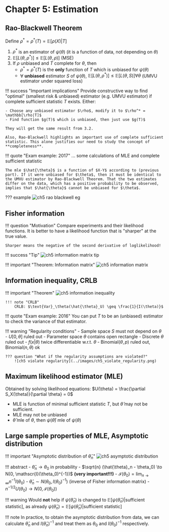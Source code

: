 # Chapter 5: Estimation

## Rao-Blackwell Theorem

Define $\rho^* = \rho^*(T) = \mathbb{E}[\rho(X) | T]$

1. $\rho^*$ is an estimator of $\psi(\theta)$ (it is a function of data, not depending on $\theta$)
2. $\mathbb{E}[L(\theta, \rho^*)] \leq \mathbb{E}[L(\theta, \rho)]$ (MSE)
3. If $\rho$ unbiased and $T$ complete for $\theta$, then
    - $\rho^* = \rho^*(T)$ is the **only** function of $T$ which is unbiased for $\psi(\theta)$
    - $\forall$ **unbiased** estimator $S$ of $\psi(\theta)$, $\mathbb{E}[L(\theta, \rho^*)] \leq \mathbb{E}[L(\theta, S)] \forall \theta$ (UMVU estimator under squared loss)

!!! success "Important implications"
    Provide constructive way to find "optimal" (smallest risk & unbiased) estimator (e.g. UMVU estimator) if complete sufficient statistic $T$ exists. Either:

    - Choose any unbiased estimator $\rho$, modify it to $\rho^* = \mathbb[\rho|T]$
    - Find function $g(T)$ which is unbiased, then just use $g(T)$

    They will get the same result from 3.2.

    Also, Rao-Blackwell highlights an important use of complete sufficient statistic. This alone justifies our need to study the concept of **completeness**.

!!! quote "Exam example: 2017"
    ... some calculations of MLE and complete sufficient statistic

    The mle $\hat{\theta}$ is a function of $X-Y$ according to (previous part). If it were unbiased for $\theta$, then it must be identical to the UMVU estimator by Rao-Blackwell Theorem. That the two estimates differ on the data, which has a positive probability to be observed, implies that $\hat{\theta}$ cannot be unbiased for $\theta$.

??? example
    ![ch5 rao blackwell eg](../images/ch5_rao_blackwell_eg.png)

## Fisher information

!!! question "Motivation"
    Compare experiments and their likelihood functions. It is better to have a likelihood function that is "sharper" at the true value.

    Sharper means the negative of the second derivative of loglikelihood!

!!! success "Tip"
    ![ch5 information matrix tip](../images/ch5_information_matrix_tip.png)

!!! important "Theorem: Information matrix"
    ![ch5 information matrix](../images/ch5_information_matrix.png)

## Information inequality, CRLB

!!! important "Theorem"
    ![ch5 information inequality](../images/ch5_information_inequality.png)

    !!! note "CRLB"
        CRLB: $\text{Var}_\theta(\hat{\theta}_U) \geq \frac{1}{I(\theta)}$

!!! quote "Exam example: 2016"
    You can put $T$ to be an (unbiased) estimator to check the variance of that estimator.

!!! warning "Regularity conditions"
    - Sample space $S$ must not depend on $\theta$
        - $U[0, \theta]$ ruled out
    - Parameter space $\theta$ contains open rectangle
        - Discrete $\theta$ ruled out
    - $f(x|\theta)$ twice differentiable w.r.t. $\theta$
        - $\text{Binomial}(\theta, p)$ ruled out, $\text{Binomial}(n, \theta)$ ok
    
    ??? question "What if the regularity assumptions are violated?"
        ![ch5 violate regularity](../images/ch5_violate_regularity.png)

## Maximum likelihood estimator (MLE)

Obtained by solving likelihood equations: $U(\theta) = \frac{\partial S_X(\theta)}{\partial \theta} = 0$

- MLE is function of minimal sufficient statistic $T$, but $\hat{\theta}$ may not be sufficient.
- MLE may not be unbiased
- $\hat{\theta}$ mle of $\theta$, then $\psi(\hat{\theta})$ mle of $\psi(\theta)$ 

## Large sample properties of MLE, Asymptotic distribution

!!! important "Asymptotic distribution of $\hat{\theta}_n$"
    ![ch5 asymptotic distribution](../images/ch5_asymptotic_distribution.png)

!!! abstract
    - $\hat{\theta}_n \to \theta_0$ in probability
    - $\sqrt{n} (\hat{\theta}_n - \theta_0) \to N(0, \mathscr{I}(\theta_0)^{-1})$ **(very important!!!)**
        - $\mathscr{I}(\theta_0) = \lim_{n\to\infty} n^{-1}I(\theta_0)$
        - $\hat{\theta}_n \sim N(\theta_0, I(\theta_0)^{-1})$ (inverse of Fisher information matrix)
    - $n^{-1/2} U(\theta_0) \to N(0, \mathscr{I}(\theta_0))$

!!! warning
    Would **not** help if $\psi(\hat{\theta}_n)$ is changed to $\mathbb{E}[\psi(\hat{\theta}_n) | \text{sufficient statistic}]$, as already $\psi(\hat{\theta}_n) = \mathbb{E}[\psi(\hat{\theta}_n) | \text{sufficient statistic}]$

!!! note
    In practice, to obtain the asymptotic distribution from data, we can calculate $\hat{\theta}_n$ and $I(\hat{\theta}_n)^{-1}$ and treat them as $\theta_0$ and $I(\theta_0)^{-1}$ respectively.
